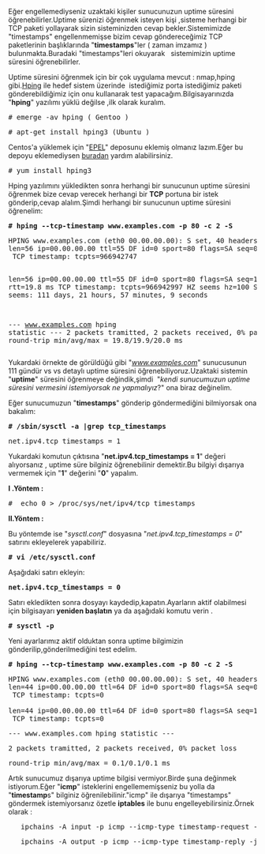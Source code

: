 <html><body><p>Eğer engellemediyseniz uzaktaki kişiler sunucunuzun uptime süresini öğrenebilirler.Uptime sürenizi öğrenmek isteyen kişi ,sisteme herhangi bir TCP paketi yollayarak sizin sisteminizden cevap bekler.Sistemimizde "timestamps" engellenmemişse bizim cevap göndereceğimiz TCP paketlerinin başlıklarında "<strong>timestamps</strong>"ler ( zaman imzamız ) bulunmakta.Buradaki "timestamps"leri okuyarak   sistemimizin uptime süresini öğrenebilirler.

Uptime süresini öğrenmek için bir çok uygulama mevcut : nmap,hping  gibi.<a href="http://www.hping.org/" target="_blank">Hping</a> ile hedef sistem üzerinde  istediğimiz porta istediğimiz paketi gönderebildiğimiz için onu kullanarak test yapacağım.Bilgisayarınızda "<strong>hping</strong>" yazılımı yüklü değilse ,ilk olarak kuralım.
</p><pre># emerge -av hping ( Gentoo )</pre>
<pre># apt-get install hping3 (Ubuntu )</pre>
Centos'a yüklemek için "<a href="http://fedoraproject.org/wiki/EPEL" target="_blank">EPEL</a>" deposunu eklemiş olmanız lazım.Eğer bu depoyu eklemediysen <a href="http://linux.piesso.com/epel-ve-rpmforge-depolarini-ekleyin" target="_blank">buradan</a> yardım alabilirsiniz.
<pre># yum install hping3</pre>
Hping yazılımını yükledikten sonra herhangi bir sunucunun uptime süresini öğrenmek bize cevap verecek herhangi bir <strong>TCP</strong> portuna bir istek gönderip,cevap alalım.Şimdi herhangi bir sunucunun uptime süresini öğrenelim:
<pre><strong># hping --tcp-timestamp www.examples.com -p 80 -c 2 -S</strong></pre>
<pre>HPING www.examples.com (eth0 00.00.00.00): S set, 40 headers + 0 data bytes
len=56 ip=00.00.00.00 ttl=55 DF id=0 sport=80 flags=SA seq=0 win=5792 rtt=20.0 ms
 TCP timestamp: tcpts=966942747

len=56 ip=00.00.00.00 ttl=55 DF id=0 sport=80 flags=SA seq=1 win=5792 rtt=19.8 ms
 TCP timestamp: tcpts=966942997
 HZ seems hz=100
 System uptime seems: 111 days, 21 hours, 57 minutes, 9 seconds

--- www.examples.com hping statistic ---
2 packets tramitted, 2 packets received, 0% packet loss
round-trip min/avg/max = 19.8/19.9/20.0 ms</pre>
Yukardaki örnekte de görüldüğü gibi "<em>www.examples.com</em>" sunucusunun 111 gündür vs vs detaylı uptime süresini öğrenebiliyoruz.Uzaktaki sistemin "<strong>uptime</strong>" süresini öğrenmeye değindik,şimdi  "<em>kendi sunucumuzun uptime süresini vermesini istemiyorsak ne yapmalıyız</em>?" ona biraz değinelim.

Eğer sunucumuzun "<strong>timestamps</strong>" gönderip göndermediğini bilmiyorsak ona bakalım:
<pre><strong># /sbin/sysctl -a |grep tcp_timestamps </strong></pre>
<pre>net.ipv4.tcp_timestamps = 1</pre>
Yukardaki komutun çıktısına "<strong>net.ipv4.tcp_timestamps = 1</strong>" değeri alıyorsanız , uptime süre bilginiz öğrenebilinir demektir.Bu bilgiyi dışarıya vermemek için "<strong>1</strong>" değerini "<strong>0</strong>" yapalım.

<strong>I .Yöntem :</strong>
<pre>#  echo 0 &gt; /proc/sys/net/ipv4/tcp_timestamps</pre>
<strong>II.Yöntem :</strong>

Bu yöntemde ise "<em>sysctl.conf</em>" dosyasına "<em>net.ipv4.tcp_timestamps = 0</em>" satırını ekleyelerek yapabiliriz.
<pre><strong># vi /etc/sysctl.conf</strong></pre>
Aşağıdaki satırı ekleyin:
<pre><strong>net.ipv4.tcp_timestamps = 0</strong></pre>
Satırı ekledikten sonra dosyayı kaydedip,kapatın.Ayarların aktif olabilmesi için bilgisayarı <strong>yeniden başlatın</strong> ya da aşağıdaki komutu verin .
<pre><strong># sysctl -p</strong></pre>
Yeni ayarlarımız aktif olduktan sonra uptime bilgimizin gönderilip,gönderilmediğini test edelim.
<pre><strong># hping --tcp-timestamp www.examples.com -p 80 -c 2 -S</strong></pre>
<pre>HPING www.examples.com (eth0 00.00.00.00): S set, 40 headers + 0 data bytes
len=44 ip=00.00.00.00 ttl=64 DF id=0 sport=80 flags=SA seq=0 win=32792 rtt=0.1 ms
 TCP timestamp: tcpts=0

len=44 ip=00.00.00.00 ttl=64 DF id=0 sport=80 flags=SA seq=1 win=32792 rtt=0.1 ms
 TCP timestamp: tcpts=0
</pre>
<pre>--- www.examples.com hping statistic ---</pre>
<pre>2 packets tramitted, 2 packets received, 0% packet loss</pre>
<pre>round-trip min/avg/max = 0.1/0.1/0.1 ms</pre>
Artık sunucumuz dışarıya uptime bilgisi vermiyor.Birde şuna değinmek istiyorum.Eğer "<strong>icmp</strong>" isteklerini engellememişseniz bu yolla da "<strong>timestamp</strong>s" bilginiz öğrenilebilinir."icmp" ile dışarıya "timestamps" göndermek istemiyorsanız özetle <strong>iptables</strong> ile bunu engelleyebilirsiniz.Örnek olarak :
<pre>   ipchains -A input -p icmp --icmp-type timestamp-request -j DROP</pre>
<pre>   ipchains -A output -p icmp --icmp-type timestamp-reply -j DROP</pre></body></html>